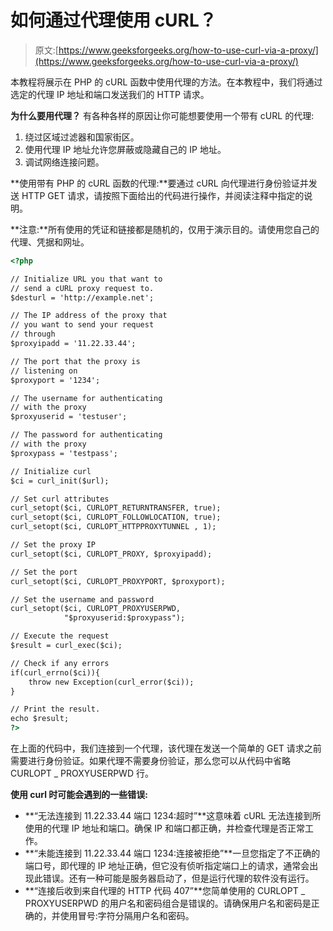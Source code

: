 # 如何通过代理使用 cURL？

> 原文:[https://www.geeksforgeeks.org/how-to-use-curl-via-a-proxy/](https://www.geeksforgeeks.org/how-to-use-curl-via-a-proxy/)

本教程将展示在 PHP 的 cURL 函数中使用代理的方法。在本教程中，我们将通过选定的代理 IP 地址和端口发送我们的 HTTP 请求。

**为什么要用代理？**
有各种各样的原因让你可能想要使用一个带有 cURL 的代理:

1.  绕过区域过滤器和国家街区。
2.  使用代理 IP 地址允许您屏蔽或隐藏自己的 IP 地址。
3.  调试网络连接问题。

**使用带有 PHP 的 cURL 函数的代理:**要通过 cURL 向代理进行身份验证并发送 HTTP GET 请求，请按照下面给出的代码进行操作，并阅读注释中指定的说明。

**注意:**所有使用的凭证和链接都是随机的，仅用于演示目的。请使用您自己的代理、凭据和网址。

```html
<?php

// Initialize URL you that want to
// send a cURL proxy request to.
$desturl = 'http://example.net';

// The IP address of the proxy that
// you want to send your request
// through
$proxyipadd = '11.22.33.44';

// The port that the proxy is
// listening on
$proxyport = '1234';

// The username for authenticating
// with the proxy
$proxyuserid = 'testuser';

// The password for authenticating
// with the proxy
$proxypass = 'testpass';

// Initialize curl 
$ci = curl_init($url);

// Set curl attributes
curl_setopt($ci, CURLOPT_RETURNTRANSFER, true);
curl_setopt($ci, CURLOPT_FOLLOWLOCATION, true);
curl_setopt($ci, CURLOPT_HTTPPROXYTUNNEL , 1);

// Set the proxy IP
curl_setopt($ci, CURLOPT_PROXY, $proxyipadd);

// Set the port
curl_setopt($ci, CURLOPT_PROXYPORT, $proxyport);

// Set the username and password
curl_setopt($ci, CURLOPT_PROXYUSERPWD, 
            "$proxyuserid:$proxypass");

// Execute the request
$result = curl_exec($ci);

// Check if any errors
if(curl_errno($ci)){
    throw new Exception(curl_error($ci));
}

// Print the result.
echo $result;
?>
```

在上面的代码中，我们连接到一个代理，该代理在发送一个简单的 GET 请求之前需要进行身份验证。如果代理不需要身份验证，那么您可以从代码中省略 CURLOPT _ PROXYUSERPWD 行。

**使用 curl 时可能会遇到的一些错误:**

*   **“无法连接到 11.22.33.44 端口 1234:超时”**这意味着 cURL 无法连接到所使用的代理 IP 地址和端口。确保 IP 和端口都正确，并检查代理是否正常工作。
*   **“未能连接到 11.22.33.44 端口 1234:连接被拒绝”**一旦您指定了不正确的端口号，即代理的 IP 地址正确，但它没有侦听指定端口上的请求，通常会出现此错误。还有一种可能是服务器启动了，但是运行代理的软件没有运行。
*   **“连接后收到来自代理的 HTTP 代码 407”**您简单使用的 CURLOPT _ PROXYUSERPWD 的用户名和密码组合是错误的。请确保用户名和密码是正确的，并使用冒号:字符分隔用户名和密码。